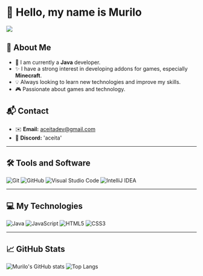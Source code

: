 # 👋 Hello, my name is **Murilo**

[![](https://visitcount.itsvg.in/api?id=aceitadev&label=Profile%20Views&color=1&pretty=false)](https://visitcount.itsvg.in)

## 👤 **About Me**

- 🌱 I am currently a **Java** developer.
- ✨ I have a strong interest in developing addons for games, especially **Minecraft**.
- 💡 Always looking to learn new technologies and improve my skills.
- 🎮 Passionate about games and technology.

## 📬 **Contact**

- ✉️ **Email:** aceitadev@gmail.com
- 🔮 **Discord:** 'aceita'

-----

## 🛠️ **Tools and Software**

![Git](https://img.shields.io/badge/Git%20-%23F05032.svg?style=for-the-badge&logo=git&logoColor=white)
![GitHub](https://img.shields.io/badge/GitHub%20-%23121011.svg?style=for-the-badge&logo=github&logoColor=white)
![Visual Studio Code](https://img.shields.io/badge/Visual%20Studio%20Code%20-%23007ACC.svg?style=for-the-badge&logo=visual-studio-code&logoColor=white)
![IntelliJ IDEA](https://img.shields.io/badge/IntelliJ%20IDEA%20-%23000000.svg?style=for-the-badge&logo=intellij-idea&logoColor=white)

-----

## 💻 **My Technologies**

![Java](https://img.shields.io/badge/Java-%23ED8B00.svg?style=for-the-badge&logo=java&logoColor=white)
![JavaScript](https://img.shields.io/badge/JavaScript-%23F7DF1E.svg?style=for-the-badge&logo=javascript&logoColor=black)
![HTML5](https://img.shields.io/badge/HTML5-%23E34F26.svg?style=for-the-badge&logo=html5&logoColor=white)
![CSS3](https://img.shields.io/badge/CSS3-%231572B6.svg?style=for-the-badge&logo=css3&logoColor=white)

-----

## 📈 **GitHub Stats**

![Murilo's GitHub stats](https://github-readme-stats.vercel.app/api?username=aceitadev&show_icons=true&theme=radical)
![Top Langs](https://github-readme-stats.vercel.app/api/top-langs/?username=aceitadev&layout=compact&theme=radical)
